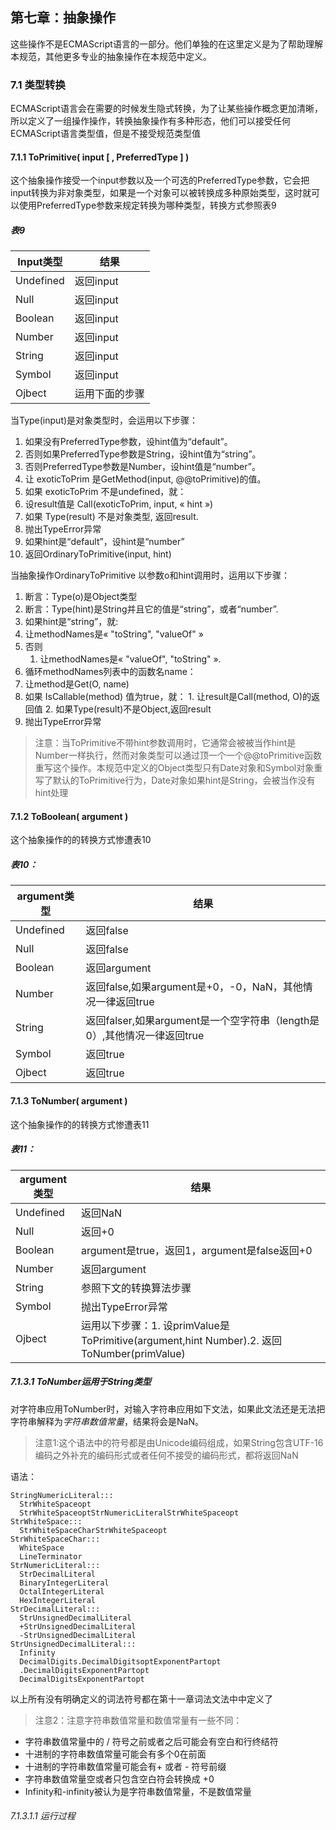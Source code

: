 ## 第七章：抽象操作
这些操作不是ECMAScript语言的一部分。他们单独的在这里定义是为了帮助理解本规范，其他更多专业的抽象操作在本规范中定义。
### 7.1 类型转换
ECMAScript语言会在需要的时候发生隐式转换，为了让某些操作概念更加清晰，所以定义了一组操作操作，转换抽象操作有多种形态，他们可以接受任何ECMAScript语言类型值，但是不接受规范类型值
#### 7.1.1 ToPrimitive( input [ , PreferredType ] )
这个抽象操作接受一个input参数以及一个可选的PreferredType参数，它会把input转换为非对象类型，如果是一个对象可以被转换成多种原始类型，这时就可以使用PreferredType参数来规定转换为哪种类型，转换方式参照表9
##### 表9
|Input类型|结果|
|----|---------|
|Undefined|返回input|
|Null|返回input|
|Boolean|返回input|
|Number|返回input|
|String|返回input|
|Symbol|返回input|
|Ojbect|运用下面的步骤|

当Type(input)是对象类型时，会运用以下步骤：

1. 如果没有PreferredType参数，设hint值为“default”。
2. 否则如果PreferredType参数是String，设hint值为“string”。
3. 否则PreferredType参数是Number，设hint值是“number”。
4. 让 exoticToPrim 是GetMethod(input, @@toPrimitive)的值。
5. 如果 exoticToPrim 不是undefined，就：
  1. 设result值是 Call(exoticToPrim, input, « hint »)
  2. 如果 Type(result) 不是对象类型, 返回result.
  3. 抛出TypeError异常
6. 如果hint是“default”，设hint是“number”
7. 返回OrdinaryToPrimitive(input, hint)

当抽象操作OrdinaryToPrimitive 以参数o和hint调用时，运用以下步骤：

1. 断言：Type(o)是Object类型
2. 断言：Type(hint)是String并且它的值是“string”，或者“number”.
3. 如果hint是“string”，就:
  1. 让methodNames是« "toString", "valueOf" » 
4. 否则
   1. 让methodNames是« "valueOf", "toString" ».
5. 循环methodNames列表中的函数名name：
  1. 让method是Get(O, name)
  2. 如果 IsCallable(method) 值为true，就：
    1. 让result是Call(method, O)的返回值
    2. 如果Type(result)不是Object,返回result
6. 抛出TypeError异常

> 注意：当ToPrimitive不带hint参数调用时，它通常会被被当作hint是Number一样执行，然而对象类型可以通过顶一个一个@@toPrimitive函数重写这个操作。本规范中定义的Object类型只有Date对象和Symbol对象重写了默认的ToPrimitive行为，Date对象如果hint是String，会被当作没有hint处理

#### 7.1.2 ToBoolean( argument )
这个抽象操作的的转换方式惨遭表10
##### 表10：
|argument类型|结果|
|---|------|
|Undefined|返回false|
|Null|返回false|
|Boolean|返回argument|
|Number|返回false,如果argument是+0，-0，NaN，其他情况一律返回true|
|String|返回falser,如果argument是一个空字符串（length是0）,其他情况一律返回true|
|Symbol|返回true|
|Ojbect|返回true|

#### 7.1.3 ToNumber( argument )
这个抽象操作的的转换方式惨遭表11
##### 表11：
|argument类型|结果|
|---|------|
|Undefined|返回NaN|
|Null|返回+0|
|Boolean|argument是true，返回1，argument是false返回+0|
|Number|返回argument|
|String|参照下文的转换算法步骤|
|Symbol|抛出TypeError异常|
|Ojbect|运用以下步骤：1. 设primValue是ToPrimitive(argument,hint Number).2. 返回ToNumber(primValue)|

##### 7.1.3.1 ToNumber运用于String类型
对字符串应用ToNumber时，对输入字符串应用如下文法，如果此文法还是无法把字符串解释为*字符串数值常量*，结果将会是NaN。
>注意1:这个语法中的符号都是由Unicode编码组成，如果String包含UTF-16编码之外补充的编码形式或者任何不接受的编码形式，都将返回NaN

语法：
```
StringNumericLiteral:::
  StrWhiteSpaceopt
  StrWhiteSpaceoptStrNumericLiteralStrWhiteSpaceopt
StrWhiteSpace:::
  StrWhiteSpaceCharStrWhiteSpaceopt
StrWhiteSpaceChar:::
  WhiteSpace
  LineTerminator
StrNumericLiteral:::
  StrDecimalLiteral
  BinaryIntegerLiteral
  OctalIntegerLiteral
  HexIntegerLiteral
StrDecimalLiteral:::
  StrUnsignedDecimalLiteral
  +StrUnsignedDecimalLiteral
  -StrUnsignedDecimalLiteral
StrUnsignedDecimalLiteral:::
  Infinity
  DecimalDigits.DecimalDigitsoptExponentPartopt
  .DecimalDigitsExponentPartopt
  DecimalDigitsExponentPartopt
```
以上所有没有明确定义的词法符号都在第十一章词法文法中中定义了
>注意2：注意字符串数值常量和数值常量有一些不同：
  * 字符串数值常量中的 / 符号之前或者之后可能会有空白和行终结符
  * 十进制的字符串数值常量可能会有多个0在前面
  * 十进制的字符串数值常量可能会有+ 或者 - 符号前缀
  * 字符串数值常量空或者只包含空白符会转换成 +0
  * Infinity和-infinity被认为是字符串数值常量，不是数值常量

###### 7.1.3.1.1 运行过程


